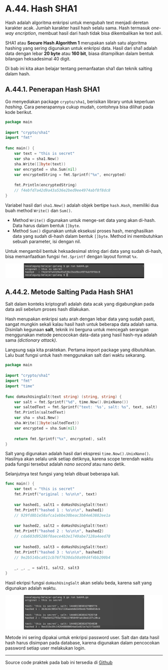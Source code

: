 # A.44. Hash SHA1

Hash adalah algoritma enkripsi untuk mengubah text menjadi deretan karakter acak. Jumlah karakter hasil hash selalu sama. Hash termasuk *one-way encription*, membuat hasil dari hash tidak bisa dikembalikan ke text asli.

SHA1 atau **Secure Hash Algorithm 1** merupakan salah satu algoritma hashing yang sering digunakan untuk enkripsi data. Hasil dari sha1 adalah data dengan lebar **20 byte** atau **160 bit**, biasa ditampilkan dalam bentuk bilangan heksadesimal 40 digit.

Di bab ini kita akan belajar tentang pemanfaatan sha1 dan teknik salting dalam hash.

## A.44.1. Penerapan Hash SHA1

Go menyediakan package `crypto/sha1`, berisikan library untuk keperluan *hashing*. Cara penerapannya cukup mudah, contohnya bisa dilihat pada kode berikut.

```go
package main

import "crypto/sha1"
import "fmt"

func main() {
    var text = "this is secret"
    var sha = sha1.New()
    sha.Write([]byte(text))
    var encrypted = sha.Sum(nil)
    var encryptedString = fmt.Sprintf("%x", encrypted)

    fmt.Println(encryptedString)
    // f4ebfd7a42d9a43a536e2bed9ee4974abf8f8dc8
}
```

Variabel hasil dari `sha1.New()` adalah objek bertipe `hash.Hash`, memiliki dua buah method `Write()` dan `Sum()`.

 - Method `Write()` digunakan untuk menge-set data yang akan di-hash. Data harus dalam bentuk `[]byte`.
 - Method `Sum()` digunakan untuk eksekusi proses hash, menghasilkan data yang sudah di-hash dalam bentuk `[]byte`. Method ini membutuhkan sebuah parameter, isi dengan nil.

Untuk mengambil bentuk heksadesimal string dari data yang sudah di-hash, bisa memanfaatkan fungsi `fmt.Sprintf` dengan layout format `%x`.

![Hashing menggunakan SHA1](images/A.44_1_hash_sha1.png)

## A.44.2. Metode Salting Pada Hash SHA1

Salt dalam konteks kriptografi adalah data acak yang digabungkan pada data asli sebelum proses hash dilakukan.

Hash merupakan enkripsi satu arah dengan lebar data yang sudah pasti, sangat mungkin sekali kalau hasil hash untuk beberapa data adalah sama. Disinilah kegunaan **salt**, teknik ini berguna untuk mencegah serangan menggunakan metode pencocokan data-data yang hasil hash-nya adalah sama *(dictionary attack)*.

Langsung saja kita praktekan. Pertama import package yang dibutuhkan. Lalu buat fungsi untuk hash menggunakan salt dari waktu sekarang.

```go
package main

import "crypto/sha1"
import "fmt"
import "time"

func doHashUsingSalt(text string) (string, string) {
    var salt = fmt.Sprintf("%d", time.Now().UnixNano())
    var saltedText = fmt.Sprintf("text: '%s', salt: %s", text, salt)
    fmt.Println(saltedText)
    var sha = sha1.New()
    sha.Write([]byte(saltedText))
    var encrypted = sha.Sum(nil)

    return fmt.Sprintf("%x", encrypted), salt
}
```

Salt yang digunakan adalah hasil dari ekspresi `time.Now().UnixNano()`. Hasilnya akan selalu unik setiap detiknya, karena scope terendah waktu pada fungsi tersebut adalah *nano second* atau nano detik.

Selanjutnya test fungsi yang telah dibuat beberapa kali.

```go
func main() {
    var text = "this is secret"
    fmt.Printf("original : %s\n\n", text)

    var hashed1, salt1 = doHashUsingSalt(text)
    fmt.Printf("hashed 1 : %s\n\n", hashed1)
    // 929fd8b1e58afca1ebbe30beac3b84e63882ee1a

    var hashed2, salt2 = doHashUsingSalt(text)
    fmt.Printf("hashed 2 : %s\n\n", hashed2)
    // cda603d95286f0aece4b3e1749abe7128a4eed78

    var hashed3, salt3 = doHashUsingSalt(text)
    fmt.Printf("hashed 3 : %s\n\n", hashed3)
    // 9e2b514bca911cb76f7630da50a99d4f4bb200b4

    _, _, _ = salt1, salt2, salt3
}
```

Hasil ekripsi fungsi `doHashUsingSalt` akan selalu beda, karena salt yang digunakan adalah waktu.

![Hashing dengan salt](images/A.44_2_hash_salt_sha1.png)

Metode ini sering dipakai untuk enkripsi password user. Salt dan data hasil hash harus disimpan pada database, karena digunakan dalam pencocokan password setiap user melakukan login.

---

Source code praktek pada bab ini tersedia di [Github](https://github.com/novalagung/dasarpemrogramangolang/tree/master/chapter-A.43-hash-sha1)
